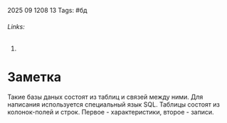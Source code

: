 2025 09 1208 13
Tags: #бд 
###### Links: 
1) 
# Заметка
Такие базы даных состоят из таблиц и связей между ними. Для написания используется специальный язык SQL.
Таблицы состоят из колонок-полей и строк. Первое - характеристики, второе - записи.